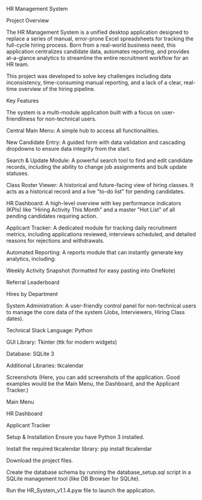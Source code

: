 HR Management System

Project Overview

The HR Management System is a unified desktop application designed to replace a series of manual, error-prone Excel spreadsheets for tracking the full-cycle hiring process. Born from a real-world business need, this application centralizes candidate data, automates reporting, and provides at-a-glance analytics to streamline the entire recruitment workflow for an HR team.

This project was developed to solve key challenges including data inconsistency, time-consuming manual reporting, and a lack of a clear, real-time overview of the hiring pipeline.

Key Features

The system is a multi-module application built with a focus on user-friendliness for non-technical users.

Central Main Menu: A simple hub to access all functionalities.

New Candidate Entry: A guided form with data validation and cascading dropdowns to ensure data integrity from the start.

Search & Update Module: A powerful search tool to find and edit candidate records, including the ability to change job assignments and bulk update statuses.

Class Roster Viewer: A historical and future-facing view of hiring classes. It acts as a historical record and a live "to-do list" for pending candidates.

HR Dashboard: A high-level overview with key performance indicators (KPIs) like "Hiring Activity This Month" and a master "Hot List" of all pending candidates requiring action.

Applicant Tracker: A dedicated module for tracking daily recruitment metrics, including applications reviewed, interviews scheduled, and detailed reasons for rejections and withdrawals.

Automated Reporting: A reports module that can instantly generate key analytics, including:

Weekly Activity Snapshot (formatted for easy pasting into OneNote)

Referral Leaderboard

Hires by Department

System Administration: A user-friendly control panel for non-technical users to manage the core data of the system (Jobs, Interviewers, Hiring Class dates).

Technical Stack
Language: Python

GUI Library: Tkinter (ttk for modern widgets)

Database: SQLite 3

Additional Libraries: tkcalendar

Screenshots
(Here, you can add screenshots of the application. Good examples would be the Main Menu, the Dashboard, and the Applicant Tracker.)

Main Menu

HR Dashboard

Applicant Tracker

Setup & Installation
Ensure you have Python 3 installed.

Install the required tkcalendar library: pip install tkcalendar

Download the project files.

Create the database schema by running the database_setup.sql script in a SQLite management tool (like DB Browser for SQLite).

Run the HR_System_v1.1.4.pyw file to launch the application.
